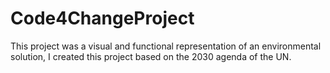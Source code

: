 # Code4ChangeProject
This project was a visual and functional representation of an environmental solution, I created this project based on the 2030 agenda of the UN.

